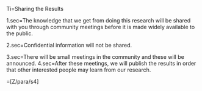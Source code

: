 Ti=Sharing the Results

1.sec=The knowledge that we get from doing this research will be shared with you through community meetings before it is made widely available to the public.

2.sec=Confidential information will not be shared.

3.sec=There will be small meetings in the community and these will be announced. 
4.sec=After these meetings, we will publish the results in order that other interested people may learn from our research.

=[Z/para/s4]
